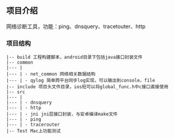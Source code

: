 ## 项目介绍

网络诊断工具，功能：ping、dnsquery、tracetouter、http

### 项目结构
```
|-- build 工程构建脚本，android目录下包括java接口封装文件
|-- common
|--- |
|--- | - net_common 网络相关数据结构
|--- | - qylog 简单跨平台同步log实现，可以输出到console，file
|-- include 项目头文件目录，ios短可以将global_func.h中c接口直接使用
|-- src
|--- |
|--- | - dnsquery
|--- | - http
|--- | - jni jni层接口封装，与安卓编译make文件
|--- | - ping
|--- | - tracerouter
|-- Test Mac上功能测试
```